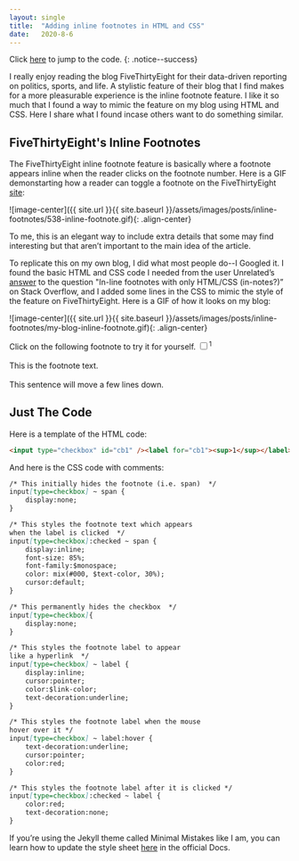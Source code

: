 ```yaml
---
layout: single
title:  "Adding inline footnotes in HTML and CSS"
date:   2020-8-6
---
```


Click [here](#just-the-code) to jump to the code.
{: .notice--success}

I really enjoy reading the blog FiveThirtyEight for their data-driven reporting on politics, sports, and life. A stylistic feature of their blog that I find makes for a more pleasurable experience is the inline footnote feature. I like it so much that I found a way to mimic the feature on my blog using HTML and CSS. Here I share what I found incase others want to do something similar.

## FiveThirtyEight's Inline Footnotes
The FiveThirtyEight inline footnote feature is basically where a footnote appears inline when the reader clicks on the footnote number. Here is a GIF demonstarting how a reader can toggle a footnote on the FiveThirtyEight [site](https://fivethirtyeight.com/features/what-does-an-0-7-start-tell-you-about-an-nfl-coach/):

![image-center]({{ site.url }}{{ site.baseurl }}/assets/images/posts/inline-footnotes/538-inline-footnote.gif){: .align-center}

 To me, this is an elegant way to include extra details that some may find interesting but that aren’t important to the main idea of the article. 

To replicate this on my own blog, I did what most people do--I Googled it. I found the basic HTML and CSS code I needed from the user Unrelated’s [answer](https://stackoverflow.com/questions/40336366/in-line-footnotes-with-only-html-css-in-notes/40391190#40391190) to the question "In-line footnotes with only HTML/CSS (in-notes?)” on Stack Overflow, and I added some lines in the CSS to mimic the style of the feature on FiveThirtyEight. Here is a GIF of how it looks on my blog:

![image-center]({{ site.url }}{{ site.baseurl }}/assets/images/posts/inline-footnotes/my-blog-inline-footnote.gif){: .align-center}

Click on the following footnote to try it for yourself. <input type="checkbox" id="cb1" /><label for="cb1"><sup>1</sup></label><span><br><br>This is the footnote text.<br><br></span> This sentence will move a few lines down.



## Just The Code
Here is a template of the HTML code:

```html
<input type="checkbox" id="cb1" /><label for="cb1"><sup>1</sup></label><span><br><br>This is the footnote text.<br><br></span>
```

And here is the CSS code with comments:

```markdown
/* This initially hides the footnote (i.e. span)  */
input[type=checkbox] ~ span {
    display:none; 
}

/* This styles the footnote text which appears 
when the label is clicked  */
input[type=checkbox]:checked ~ span {
    display:inline; 
    font-size: 85%;
    font-family:$monospace;
    color: mix(#000, $text-color, 30%);
    cursor:default;
}

/* This permanently hides the checkbox  */
input[type=checkbox]{
    display:none;  
}

/* This styles the footnote label to appear 
like a hyperlink  */
input[type=checkbox] ~ label {
    display:inline;
    cursor:pointer;
    color:$link-color;
    text-decoration:underline;
}

/* This styles the footnote label when the mouse 
hover over it */
input[type=checkbox] ~ label:hover {
    text-decoration:underline;
    cursor:pointer;
    color:red;
}

/* This styles the footnote label after it is clicked */
input[type=checkbox]:checked ~ label {
    color:red;
    text-decoration:none;
}
```

If you’re using the Jekyll theme called Minimal Mistakes like I am, you can learn how to update the style sheet [here](https://mmistakes.github.io/minimal-mistakes/docs/stylesheets/) in the official Docs.
